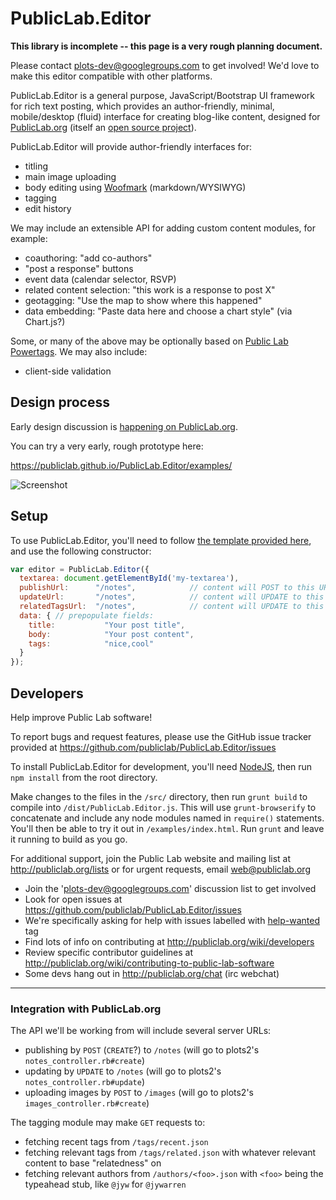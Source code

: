 PublicLab.Editor
====

**This library is incomplete -- this page is a very rough planning document.**

Please contact [plots-dev@googlegroups.com](mailto:plots-dev@googlegroups.com) to get involved! We'd love to make this editor compatible with other platforms.

PublicLab.Editor is a general purpose, JavaScript/Bootstrap UI framework for rich text posting, which provides an author-friendly, minimal, mobile/desktop (fluid) interface for creating blog-like content, designed for [PublicLab.org](https://publiclab.org) (itself an [open source project](https://github.com/publiclab/plots2)).

PublicLab.Editor will provide author-friendly interfaces for:

* titling
* main image uploading
* body editing using [Woofmark](https://bevacqua.github.io/woofmark/) (markdown/WYSIWYG)
* tagging
* edit history

We may include an extensible API for adding custom content modules, for example:

* coauthoring: "add co-authors"
* "post a response" buttons
* event data (calendar selector, RSVP)
* related content selection: "this work is a response to post X"
* geotagging: "Use the map to show where this happened"
* data embedding: "Paste data here and choose a chart style" (via Chart.js?)

Some, or many of the above may be optionally based on [Public Lab Powertags](https://publiclab.org/wiki/power-tags). We may also include:

* client-side validation


## Design process

Early design discussion is [happening on PublicLab.org](https://publiclab.org/tag/rich-editor).

You can try a very early, rough prototype here: 

https://publiclab.github.io/PublicLab.Editor/examples/

![Screenshot](https://i.publiclab.org/system/images/photos/000/015/865/original/Public_Lab_Rich_Editor_design_%281%29.png)


## Setup

To use PublicLab.Editor, you'll need to follow [the template provided here](https://publiclab.github.io/PublicLab.Editor/examples/), and use the following constructor:

````js
var editor = PublicLab.Editor({ 
  textarea: document.getElementById('my-textarea'),
  publishUrl:      "/notes",            // content will POST to this URL upon clicking "Publish"
  updateUrl:       "/notes",            // content will UPDATE to this URL upon clicking "Save"
  relatedTagsUrl:  "/notes",            // content will UPDATE to this URL upon clicking "Save"
  data: { // prepopulate fields:
    title:           "Your post title",
    body:            "Your post content",
    tags:            "nice,cool"
  }
});
````

## Developers

Help improve Public Lab software!

To report bugs and request features, please use the GitHub issue tracker provided at https://github.com/publiclab/PublicLab.Editor/issues 

To install PublicLab.Editor for development, you'll need [NodeJS](https://nodejs.org), then run `npm install` from the root directory.

Make changes to the files in the `/src/` directory, then run `grunt build` to compile into `/dist/PublicLab.Editor.js`. This will use `grunt-browserify` to concatenate and include any node modules named in `require()` statements. You'll then be able to try it out in `/examples/index.html`. Run `grunt` and leave it running to build as you go.

For additional support, join the Public Lab website and mailing list at http://publiclab.org/lists or for urgent requests, email web@publiclab.org

* Join the 'plots-dev@googlegroups.com' discussion list to get involved
* Look for open issues at https://github.com/publiclab/PublicLab.Editor/issues
* We're specifically asking for help with issues labelled with [help-wanted](https://github.com/publiclab/PublicLab.Editor/labels/help-wanted) tag
* Find lots of info on contributing at http://publiclab.org/wiki/developers
* Review specific contributor guidelines at http://publiclab.org/wiki/contributing-to-public-lab-software
* Some devs hang out in http://publiclab.org/chat (irc webchat)

****


### Integration with PublicLab.org

The API we'll be working from will include several server URLs:

* publishing by `POST` (`CREATE`?) to `/notes` (will go to plots2's `notes_controller.rb#create`)
* updating by `UPDATE` to `/notes` (will go to plots2's `notes_controller.rb#update`)
* uploading images by `POST` to `/images` (will go to plots2's `images_controller.rb#create`)

The tagging module may make `GET` requests to:

* fetching recent tags from `/tags/recent.json`
* fetching relevant tags from `/tags/related.json` with whatever relevant content to base "relatedness" on
* fetching relevant authors from `/authors/<foo>.json` with `<foo>` being the typeahead stub, like `@jyw` for `@jywarren`



